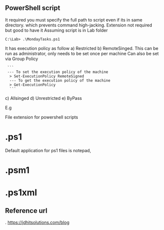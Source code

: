## PowerShell script
It required you must specify the full path to script even if its in same directory.
which prevents command high-jacking. Extension not required but good to have it
Assuming script is in Lab folder
```
C:\Lab> .\MondayTasks.ps1

```

It has execution policy as follow
  a)  Restricted
  b)  RemoteSinged.
     This can be run as administrator, only needs to be set once per machine
     Can also be set via Group Policy
     
     ```
     --- To set the execution policy of the machine
      > Set-ExecutionPolicy RemoteSigned
      --- To get the execution policy of the machine
      > Get-ExecutionPolicy
      ```
  c)  Allsinged
  d)  Unrestricted
  e)  ByPass

E.g




File extension for powershell scripts

# .ps1
Default application for ps1 files is notepad,
# .psm1
# .ps1xml




## Reference url 
. https://jdhitsolutions.com/blog
